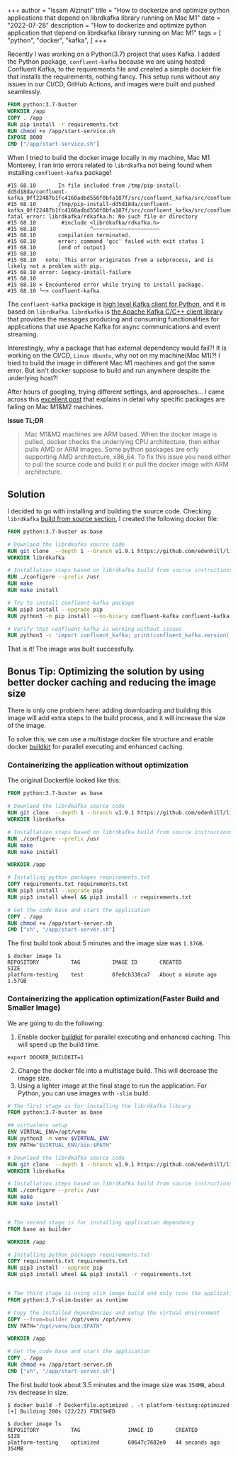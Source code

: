 +++
author = "Issam Alzinati"
title = "How to dockerize and optimize python applications that depend on librdkafka library running on Mac M1"
date = "2022-07-28"
description = "How to dockerize and optimize python application that depend on librdkafka library running on Mac M1"
tags = [
    "python",
    "docker",
    "kafka",
]
+++

Recently I was working on a Python(3.7) project that uses Kafka. I added the Python package, `confluent-kafka` because we are using hosted Confluent Kafka, to the requirements file and created a simple docker file that installs the requirements, nothing fancy. This setup runs without any issues in our CI/CD, GitHub Actions, and images were built and pushed seamlessly.

```Dockerfile
FROM python:3.7-buster
WORKDIR /app
COPY . /app
RUN pip install -r requirements.txt
RUN chmod +x /app/start-service.sh
EXPOSE 8000
CMD ["/app/start-service.sh"]
```

When I tried to build the docker image locally in my machine, Mac M1 Monterey, I ran into errors related to `librdkafka` not being found when installing `confluent-kafka` package!

```shell
#15 68.10       In file included from /tmp/pip-install-dd5d18da/confluent-kafka_0ff22487b1fc4160adbd556f0bfa187f/src/confluent_kafka/src/confluent_kafka.c:17:
#15 68.10       /tmp/pip-install-dd5d18da/confluent-kafka_0ff22487b1fc4160adbd556f0bfa187f/src/confluent_kafka/src/confluent_kafka.h:23:10: fatal error: librdkafka/rdkafka.h: No such file or directory
#15 68.10        #include <librdkafka/rdkafka.h>
#15 68.10                 ^~~~~~~~~~~~~~~~~~~~~~
#15 68.10       compilation terminated.
#15 68.10       error: command 'gcc' failed with exit status 1
#15 68.10       [end of output]
#15 68.10   
#15 68.10   note: This error originates from a subprocess, and is likely not a problem with pip.
#15 68.10 error: legacy-install-failure
#15 68.10 
#15 68.10 × Encountered error while trying to install package.
#15 68.10 ╰─> confluent-kafka
```

The `confluent-kafka` package is [high level Kafka client for Python](https://github.com/confluentinc/confluent-kafka-python), and it is based on `librdkafka`. `librdkafka` is [the Apache Kafka C/C++ client library](https://github.com/edenhill/librdkafka) that provides the messages producing and consuming functionalities for applications that use Apache Kafka for async communications and event streaming. 

Interestingly, why a package that has external dependency would fail?! It is working on the CI/CD, `Linux Ubuntu`, why not on my machine(Mac M1)?! I tried to build the image in different Mac M1 machines and got the same error. But isn't docker suppose to build and run anywhere despite the underlying host?!

After hours of googling, trying different settings, and approaches... I came across this [excellent post](https://pythonspeed.com/articles/docker-build-problems-mac/) that explains in detail why specific packages are failing on Mac M1&M2 machines. 

**Issue TL;DR**
> Mac M1&M2 machines are ARM based. When the docker image is pulled, docker checks the underlying CPU architecture, then either pulls AMD or ARM images. Some python packages are only supporting AMD architecture, x86_64. To fix this issue you need either to pull the source code and build it or pull the docker image with ARM architecture.


## Solution
I decided to go with installing and building the source code. Checking `librdkafka` [build from source section](https://github.com/edenhill/librdkafka#build-from-source), I created the following docker file:

```Dockerfile
FROM python:3.7-buster as base

# Downlaod the librdkafka source code
RUN git clone  --depth 1 --branch v1.9.1 https://github.com/edenhill/librdkafka.git
WORKDIR librdkafka

# Installation steps based on librdkafka build from source instructions
RUN ./configure --prefix /usr
RUN make
RUN make install

# Try to install confluent-kafka package
RUN pip3 install --upgrade pip
RUN python3 -m pip install --no-binary confluent-kafka confluent-kafka

# Verify that confluent_kafka is working without issues
RUN python3 -c 'import confluent_kafka; print(confluent_kafka.version())'
```

That is it! The image was built successfully.


## Bonus Tip: Optimizing the solution by using better docker caching and reducing the image size

There is only one problem here: adding downloading and building this image will add extra steps to the build process, and it will increase the size of the image.

To solve this, we can use a multistage docker file structure and enable docker [buildkit](https://github.com/moby/buildkit) for parallel executing and enhanced caching.

### Containerizing the application without optimization
The original Dockerfile looked like this:
```Dockerfile
FROM python:3.7-buster as base

# Downlaod the librdkafka source code
RUN git clone  --depth 1 --branch v1.9.1 https://github.com/edenhill/librdkafka.git
WORKDIR librdkafka

# Installation steps based on librdkafka build from source instructions
RUN ./configure --prefix /usr
RUN make
RUN make install

WORKDIR /app

# Installing python packages requirements.txt
COPY requirements.txt requirements.txt
RUN pip3 install --upgrade pip
RUN pip3 install wheel && pip3 install -r requirements.txt

# Get the code base and start the application
COPY . /app
RUN chmod +x /app/start-server.sh
CMD ["sh", "/app/start-server.sh"]
```

The first build took about 5 minutes and the image size was `1.57GB`.
```shell
$ docker image ls                    
REPOSITORY          TAG          IMAGE ID       CREATED              SIZE
platform-testing    test         8fe8cb338ca7   About a minute ago   1.57GB
```

### Containerizing the application optimization(Faster Build and Smaller Image)

We are going to do the following:
1. Enable docker [buildkit](https://github.com/moby/buildkit) for parallel executing and enhanced caching. This will speed up the build time.
```shell
export DOCKER_BUILDKIT=1
```
2. Change the docker file into a multistage build. This will decrease the image size.
3. Using a lighter image at the final stage to run the application. For Python, you can use images with `-slim` build.

```Dockerfile
# The first stage is for installing the librdkafka library
FROM python:3.7-buster as base

## virtualenv setup
ENV VIRTUAL_ENV=/opt/venv
RUN python3 -m venv $VIRTUAL_ENV
ENV PATH="$VIRTUAL_ENV/bin:$PATH"

# Downlaod the librdkafka source code
RUN git clone  --depth 1 --branch v1.9.1 https://github.com/edenhill/librdkafka.git
WORKDIR librdkafka

# Installation steps based on librdkafka build from source instructions
RUN ./configure --prefix /usr
RUN make
RUN make install


# The second stage is for installing application dependancy
FROM base as builder

WORKDIR /app

# Installing python packages requirements.txt
COPY requirements.txt requirements.txt
RUN pip3 install --upgrade pip
RUN pip3 install wheel && pip3 install -r requirements.txt


# The third stage is using slim image build and only runs the application
FROM python:3.7-slim-buster as runtime

# Copy the installed dependancies and setup the virtual environment
COPY --from=builder /opt/venv /opt/venv
ENV PATH="/opt/venv/bin:$PATH"

WORKDIR /app

# Get the code base and start the application
COPY . /app
RUN chmod +x /app/start-server.sh
CMD ["sh", "/app/start-server.sh"]
```

The first build took about 3.5 minutes and the image size was `354MB`, about `75%` decrease in size.
```shell
$ docker build -f Dockerfile.optimized . -t platform-testing:optimized
[+] Building 200s (22/22) FINISHED

$ docker image ls                                                                                 
REPOSITORY          TAG               IMAGE ID       CREATED          SIZE
platform-testing    optimized         60647c7682e0   44 seconds ago   354MB
```
